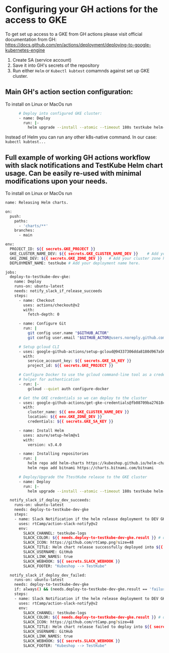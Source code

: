 # Configuring your GH actions for the access to GKE

To get set up access to a GKE from GH actions please visit official documentation from GH: https://docs.github.com/en/actions/deployment/deploying-to-google-kubernetes-engine

1. Create SA (service account)
2. Save it into GH's secrets of the repository
3. Run either `Helm` or `Kubectl kubtest` comamnds against set up GKE cluster.

## Main GH's action section configuration:

To install on Linux or MacOs run 
```sh
      # Deploy into configured GKE cluster:
      - name: Deploy
        run: |-
          helm upgrade --install --atomic --timeout 180s testkube helm-charts/testkube --namespace testkube --create-namespace --values ./charts/testkube/values-demo.yaml
```

Instead of Helm you can run any other k8s-native command. In our case: `kubectl kubtest...`

## Full example of working GH actions workflow with slack notifications and TestKube Helm chart usage. Can be easily re-used with minimal modifications upon your needs.

To install on Linux or MacOs run 
```sh
name: Releasing Helm charts.

on:
  push:
    paths:
      - 'charts/**'
    branches:
      - main

env:
  PROJECT_ID: ${{ secrets.GKE_PROJECT }}
  GKE_CLUSTER_NAME_DEV: ${{ secrets.GKE_CLUSTER_NAME_DEV }}    # Add your cluster name here.
  GKE_ZONE_DEV: ${{ secrets.GKE_ZONE_DEV }}   # Add your cluster zone here.
  DEPLOYMENT_NAME: testkube # Add your deployment name here.

jobs:
  deploy-to-testkube-dev-gke:
    name: Deploy
    runs-on: ubuntu-latest
    needs: notify_slack_if_release_succeeds
    steps:
      - name: Checkout
        uses: actions/checkout@v2
        with:
          fetch-depth: 0

      - name: Configure Git
        run: |
          git config user.name "$GITHUB_ACTOR"
          git config user.email "$GITHUB_ACTOR@users.noreply.github.com"

      # Setup gcloud CLI
      - uses: google-github-actions/setup-gcloud@94337306dda8180d967a56932ceb4ddcf01edae7
        with:
          service_account_key: ${{ secrets.GKE_SA_KEY }}
          project_id: ${{ secrets.GKE_PROJECT }}

      # Configure Docker to use the gcloud command-line tool as a credential
      # helper for authentication
      - run: |-
          gcloud --quiet auth configure-docker

      # Get the GKE credentials so we can deploy to the cluster
      - uses: google-github-actions/get-gke-credentials@fb08709ba27618c31c09e014e1d8364b02e5042e
        with:
          cluster_name: ${{ env.GKE_CLUSTER_NAME_DEV }}
          location: ${{ env.GKE_ZONE_DEV }}
          credentials: ${{ secrets.GKE_SA_KEY }}

      - name: Install Helm
        uses: azure/setup-helm@v1
        with:
          version: v3.4.0

      - name: Installing repositories
        run: |
          helm repo add helm-charts https://kubeshop.github.io/helm-charts
          helm repo add bitnami https://charts.bitnami.com/bitnami

      # Deploy/Upgrade the TtestKube release to the GKE cluster
      - name: Deploy
        run: |-
          helm upgrade --install --atomic --timeout 180s testkube helm-charts/testkube --namespace testkube --create-namespace --values ./charts/testkube/values-demo.yaml

  notify_slack_if_deploy_dev_succeeds:
    runs-on: ubuntu-latest
    needs: deploy-to-testkube-dev-gke
    steps:
    - name: Slack Notification if the helm release deployment to DEV GKS succeeded.
      uses: rtCamp/action-slack-notify@v2
      env:
        SLACK_CHANNEL: testkube-logs
        SLACK_COLOR: ${{ needs.deploy-to-testkube-dev-gke.result }} # or a specific color like 'good' or '#ff00ff'
        SLACK_ICON: https://github.com/rtCamp.png?size=48
        SLACK_TITLE: Helm chart release successfully deployed into ${{ secrets.GKE_CLUSTER_NAME_DEV }} GKE :party_blob:!
        SLACK_USERNAME: GitHub
        SLACK_LINK_NAMES: true
        SLACK_WEBHOOK: ${{ secrets.SLACK_WEBHOOK }}
        SLACK_FOOTER: "Kubeshop --> TestKube"

  notify_slack_if_deploy_dev_failed:
    runs-on: ubuntu-latest
    needs: deploy-to-testkube-dev-gke
    if: always() && (needs.deploy-to-testkube-dev-gke.result == 'failure')
    steps:
    - name: Slack Notification if the helm release deployment to DEV GKS failed.
      uses: rtCamp/action-slack-notify@v2
      env:
        SLACK_CHANNEL: testkube-logs
        SLACK_COLOR: ${{ needs.deploy-to-testkube-dev-gke.result }} # or a specific color like 'good' or '#ff00ff'
        SLACK_ICON: https://github.com/rtCamp.png?size=48
        SLACK_TITLE: Helm chart release failed to deploy into ${{ secrets.GKE_CLUSTER_NAME_DEV }} GKE! :boom:!
        SLACK_USERNAME: GitHub
        SLACK_LINK_NAMES: true
        SLACK_WEBHOOK: ${{ secrets.SLACK_WEBHOOK }}
        SLACK_FOOTER: "Kubeshop --> TestKube"
```